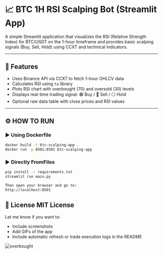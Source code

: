 # 📈 BTC 1H RSI Scalping Bot (Streamlit App)

A simple Streamlit application that visualizes the RSI (Relative Strength Index) for BTC/USDT on the 1-hour timeframe and provides basic scalping signals (Buy, Sell, Hold) using CCXT and technical indicators.

---

## 🚀 Features

- Uses Binance API via CCXT to fetch 1-hour OHLCV data
- Calculates RSI using `ta` library
- Plots RSI chart with overbought (70) and oversold (30) levels
- Displays real-time trading signal: 🟢 Buy / 🔴 Sell / ⚪ Hold
- Optional raw data table with close prices and RSI values

---

## ⚙️ HOW TO RUN

### ▶️ Using Dockerfile

```bash
docker build -t btc-scalping-app .
docker run -p 8501:8501 btc-scalping-app
```

### ▶️ Directly FromFiles

```bash
pip install -r requirements.txt
streamlit run main.py

Then open your browser and go to:
http://localhost:8501
```

💬 License
MIT License 
---

Let me know if you want to:
- Include screenshots
- Add GIFs of the app
- Include automatic refresh or trade execution logs in the README



![overbought](https://github.com/user-attachments/assets/74dc04ab-2c27-4d6e-aea0-b2ecf83415be)

